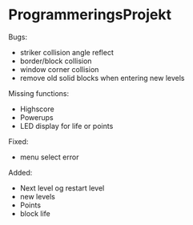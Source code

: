 # ProgrammeringsProjekt

Bugs:
- striker collision angle reflect
- border/block collision
- window corner collision
- remove old solid blocks when entering new levels


Missing functions:
- Highscore 
- Powerups
- LED display for life or points

Fixed:
- menu select error

Added:
- Next level og restart level
- new levels
- Points
- block life
